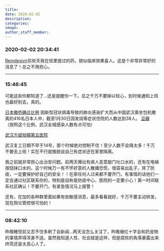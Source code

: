```yaml
---
title:
date: 2020-02-02
description:
categories:
image:
author_staff_member:
---
```

### 2020-02-02 20:34:41
[Remdesivir](https://www.zhihu.com/answer/993049664)前些天我在信里提过的药，貌似临床效果喜人。这是个非常非常好的消息了！总之不用担心。

<!-- more -->

---

### 15:46:45

可能这些你都知道了...还是提醒你一下。总之千万不要掉以轻心，到时候通知上班也最好别去，真的。

[日本撤侨确诊比例](https://cn.nikkei.com/politicsaeconomy/politicsasociety/39180-2020-01-31-11-37-45.html)
因新型冠状病毒导致的肺炎感染扩大而从中国武汉乘坐包机撤离的416名日本人中，截至1月30日因发烧等症状住院的人数达到38人。
[豆瓣](https://www.douban.com/group/topic/164088218/)
（按照这个比例，武汉全城感染人数有点可怕）

[武汉方斌拍摄第五医院](https://m.weibo.cn/status/4467318215712678?display=0&retcode=6102)

武汉复工日期不早于14号，那个时候绝对控制不住！至少人数不会降太多！千万不要去上班！实在不行就推脱说自己有症状还在家里隔离。

我之前就非常担心出治安问题。前两天爆出有病人恶意敲门吐口水的，还有在电梯按钮抹口水的。这个时候万一有不怀好意的人散播恐慌，很容易出乱子，除了防疫，一定要保护好自己的安全！！在家任何人过来都不要开门，有事情的话他们一定会通过社区联系你的，特别是自称是防疫中心、医院的一定要小心！第一时间联系社区确认！不要开门，有紧急情况马上报警！

还有，在加的各种群里面如果有些敏感消息，最多看看就好，千万不要主动转发，现在舆论管控很可怕的！

---

### 08:42:10

昨晚睡觉前又忍不住多刷了会新闻...两天没怎么关注了，昨晚被红十字会和扔宠物的事情弄得浑身不适。虽然我知道人性、社会就是这样，但是腐败的角落暴露出来终究还是太恶心人了。
